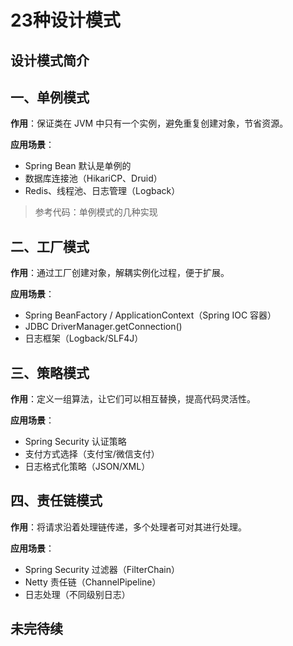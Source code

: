 # 23种设计模式

## 设计模式简介

## 一、单例模式

**作用**：保证类在 JVM 中只有一个实例，避免重复创建对象，节省资源。

**应用场景**：
- Spring Bean 默认是单例的
- 数据库连接池（HikariCP、Druid）
- Redis、线程池、日志管理（Logback）

> 参考代码：<RouteLink to="/interview/0_java#十二、写出几种单例模式实现">单例模式的几种实现</RouteLink>

## 二、工厂模式

**作用**：通过工厂创建对象，解耦实例化过程，便于扩展。

**应用场景**：
- Spring BeanFactory / ApplicationContext（Spring IOC 容器）
- JDBC DriverManager.getConnection()
- 日志框架（Logback/SLF4J）

## 三、策略模式

**作用**：定义一组算法，让它们可以相互替换，提高代码灵活性。

**应用场景**：
- Spring Security 认证策略
- 支付方式选择（支付宝/微信支付）
- 日志格式化策略（JSON/XML）


## 四、责任链模式

**作用**：将请求沿着处理链传递，多个处理者可对其进行处理。

**应用场景**：
- Spring Security 过滤器（FilterChain）
- Netty 责任链（ChannelPipeline）
- 日志处理（不同级别日志）

## 未完待续
